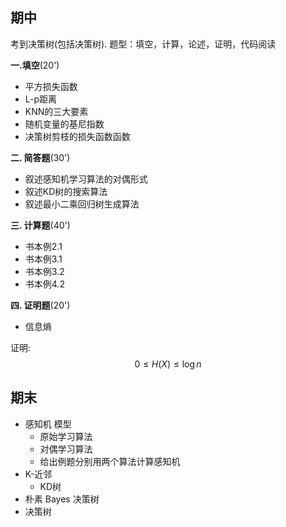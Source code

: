 ## 期中

考到决策树(包括决策树). 题型：填空，计算，论述，证明，代码阅读

**一.填空**(20')

- 平方损失函数
- L-p距离
- KNN的三大要素
- 随机变量的基尼指数
- 决策树剪枝的损失函数函数

**二. 简答题**(30')

- 叙述感知机学习算法的对偶形式
- 叙述KD树的搜索算法
- 叙述最小二乘回归树生成算法

**三. 计算题**(40')

- 书本例2.1
- 书本例3.1
- 书本例3.2
- 书本例4.2

**四. 证明题**(20')

- 信息熵

证明:
$$
0\le H(X)\le \log n
$$


## 期末

* 感知机 模型
  * 原始学习算法
  * 对偶学习算法
  * 给出例题分别用两个算法计算感知机
* K-近邻
  * KD树
* 朴素 Bayes 决策树
* 决策树